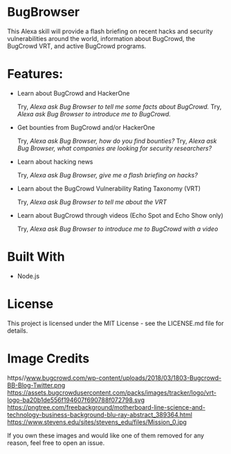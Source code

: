 # BugBrowser
This Alexa skill will provide a flash briefing on recent hacks and security vulnerabilities around the world, information about BugCrowd, the BugCrowd VRT, and active BugCrowd programs.

# Features:
* Learn about BugCrowd and HackerOne

  Try, *Alexa ask Bug Browser to tell me some facts about BugCrowd.*
  Try, *Alexa ask Bug Browser to introduce me to BugCrowd.*
  
* Get bounties from BugCrowd and/or HackerOne

  Try, *Alexa ask Bug Browser, how do you find bounties?*
  Try, *Alexa ask Bug Browser, what companies are looking for security researchers?*
  
* Learn about hacking news

  Try, *Alexa ask Bug Browser, give me a flash briefing on hacks?*
  
* Learn about the BugCrowd Vulnerability Rating Taxonomy (VRT)

  Try, *Alexa ask Bug Browser to tell me about the VRT*
  
* Learn about BugCrowd through videos (Echo Spot and Echo Show only)

  Try, *Alexa ask Bug Browser to introduce me to BugCrowd with a video*

# Built With
* Node.js

# License
This project is licensed under the MIT License - see the LICENSE.md file for details.

# Image Credits
https//www.bugcrowd.com/wp-content/uploads/2018/03/1803-Bugcrowd-BB-Blog-Twitter.png
https://assets.bugcrowdusercontent.com/packs/images/tracker/logo/vrt-logo-ba20b1de556f194607f690788f072798.svg
https://pngtree.com/freebackground/motherboard-line-science-and-technology-business-background-blu-ray-abstract_389364.html
https://www.stevens.edu/sites/stevens_edu/files/Mission_0.jpg

If you own these images and would like one of them removed for any reason, feel free to open an issue.

